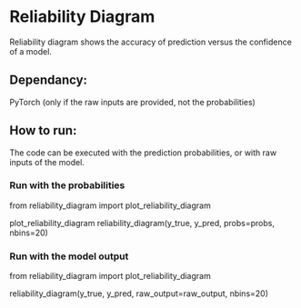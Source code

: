 # Reliability Diagram

Reliability diagram shows the accuracy of prediction versus the confidence of a model.

## Dependancy:
PyTorch (only if the raw inputs are provided, not the probabilities)

## How to run:
The code can be executed with the prediction probabilities, or with raw inputs of the model.

### Run with the probabilities
from reliability_diagram import plot_reliability_diagram

plot_reliability_diagram reliability_diagram(y_true, y_pred, probs=probs, nbins=20)

### Run with the model output 
from reliability_diagram import plot_reliability_diagram

reliability_diagram(y_true, y_pred, raw_output=raw_output, nbins=20)
